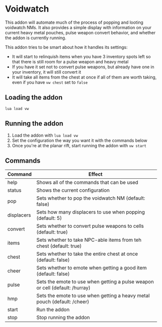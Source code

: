 # Voidwatch

This addon will automate much of the process of popping and looting voidwatch NMs. It also provides a simple
display with information on your current heavy metal pouches, pulse weapon convert behavior, and whether the
addon is currently running.

This addon tries to be smart about how it handles its settings:
* It will start to relinquish items when you have 3 inventory spots left so that there is still room for a pulse weapon and heavy metal
* If you have it set not to convert pulse weapons, but already have one in your inventory, it will still convert it
* It will take all items from the chest at once if all of them are worth taking, even if you have `vw chest` set to `false`
## Loading the addon
`lua load vw`

## Running the addon
1. Load the addon with `lua load vw`
1. Set the configuration the way you want it with the commands below
1. Once you're at the planar rift, start running the addon with `vw start`

## Commands
|Command|Effect|
|--|--|
|help|Shows all of the commands that can be used|
|status|Shows the current configuration|
|pop|Sets whether to pop the voidwatch NM (default: false)|
|displacers|Sets how many displacers to use when popping (default: 5)|
|convert|Sets whether to convert pulse weapons to cells (default: true)|
|items|Sets whether to take NPC-able items from teh chest (default: true)|
|chest|Sets whether to take the entire chest at once (default: false)|
|cheer|Sets whether to emote when getting a good item (default: false)|
|pulse|Sets the emote to use when getting a pulse weapon or cell (default: /hurray)|
|hmp|Sets the emote to use when getting a heavy metal pouch (default: /cheer)|
|start|Run the addon|
|stop|Stop running the addon|
